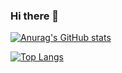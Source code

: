 ### Hi there 👋


[![Anurag's GitHub stats](https://github-readme-stats.vercel.app/api?username=R4K028)](https://github.com/R4K028/github-readme-stats)

[![Top Langs](https://github-readme-stats.vercel.app/api/top-langs/?username=R4K028&layout=compact)](https://github.com/R4K028/github-readme-stats)

<!--
**R4K028/R4K028** is a ✨ _special_ ✨ repository because its `README.md` (this file) appears on your GitHub profile.

Here are some ideas to get you started:

- 🔭 I’m currently working on ...
- 🌱 I’m currently learning ...
- 👯 I’m looking to collaborate on ...
- 🤔 I’m looking for help with ...
- 💬 Ask me about ...
- 📫 How to reach me: ...
- 😄 Pronouns: ...
- ⚡ Fun fact: ...
-->
